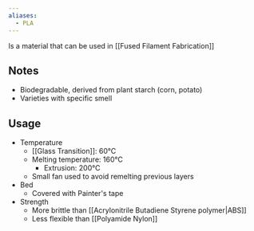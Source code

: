 ```yaml
---
aliases:
  - PLA
---
```

Is a material that can be used in [[Fused Filament Fabrication]]
## Notes
- Biodegradable, derived from plant starch (corn, potato)
- Varieties with specific smell
## Usage
- Temperature 
	- [[Glass Transition]]: 60°C
	- Melting temperature: 160°C
		- Extrusion: 200°C
	- Small fan used to avoid remelting previous layers
- Bed
	- Covered with Painter's tape
- Strength 
	- More brittle than [[Acrylonitrile Butadiene Styrene polymer|ABS]]
	- Less flexible than [[Polyamide Nylon]]